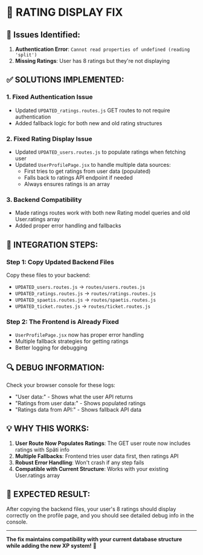# 🔧 RATING DISPLAY FIX

## 🚨 Issues Identified:
1. **Authentication Error**: `Cannot read properties of undefined (reading 'split')` 
2. **Missing Ratings**: User has 8 ratings but they're not displaying

## ✅ SOLUTIONS IMPLEMENTED:

### 1. Fixed Authentication Issue
- Updated `UPDATED_ratings.routes.js` GET routes to not require authentication
- Added fallback logic for both new and old rating structures

### 2. Fixed Rating Display Issue
- Updated `UPDATED_users.routes.js` to populate ratings when fetching user
- Updated `UserProfilePage.jsx` to handle multiple data sources:
  - First tries to get ratings from user data (populated)
  - Falls back to ratings API endpoint if needed
  - Always ensures ratings is an array

### 3. Backend Compatibility
- Made ratings routes work with both new Rating model queries and old User.ratings array
- Added proper error handling and fallbacks

## 🚀 INTEGRATION STEPS:

### Step 1: Copy Updated Backend Files
Copy these files to your backend:
- `UPDATED_users.routes.js` → `routes/users.routes.js`
- `UPDATED_ratings.routes.js` → `routes/ratings.routes.js`
- `UPDATED_spaetis.routes.js` → `routes/spaetis.routes.js`
- `UPDATED_ticket.routes.js` → `routes/ticket.routes.js`

### Step 2: The Frontend is Already Fixed
- `UserProfilePage.jsx` now has proper error handling
- Multiple fallback strategies for getting ratings
- Better logging for debugging

## 🔍 DEBUG INFORMATION:
Check your browser console for these logs:
- "User data:" - Shows what the user API returns
- "Ratings from user data:" - Shows populated ratings
- "Ratings data from API:" - Shows fallback API data

## 💡 WHY THIS WORKS:
1. **User Route Now Populates Ratings**: The GET user route now includes ratings with Späti info
2. **Multiple Fallbacks**: Frontend tries user data first, then ratings API
3. **Robust Error Handling**: Won't crash if any step fails
4. **Compatible with Current Structure**: Works with your existing User.ratings array

## 🎯 EXPECTED RESULT:
After copying the backend files, your user's 8 ratings should display correctly on the profile page, and you should see detailed debug info in the console.

---
**The fix maintains compatibility with your current database structure while adding the new XP system!** 🎉
